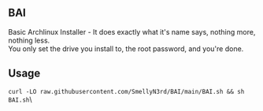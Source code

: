 ## BAI
Basic Archlinux Installer - It does exactly what it's name says, nothing more, nothing less.\
You only set the drive you install to, the root password, and you're done.

## Usage
`curl -LO raw.githubusercontent.com/SmellyN3rd/BAI/main/BAI.sh && sh BAI.sh`\
